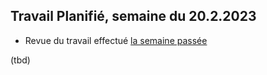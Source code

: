 ## Travail Planifié, semaine du 20.2.2023

- Revue du travail effectué [la semaine passée](Semaine4.md)

(tbd)